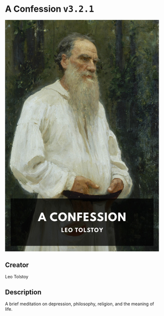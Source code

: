 
# A Confession <kbd>v3.2.1</kbd>

<center>
  <img src="./cover-1024.jpg"/>
</center>

## Creator
Leo Tolstoy

## Description
A brief meditation on depression, philosophy, religion, and the meaning of life.
